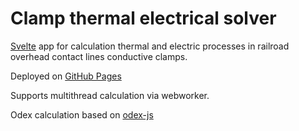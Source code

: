 # Clamp thermal electrical solver

[Svelte](https://github.com/sveltejs/svelte) app for calculation thermal and electric processes in railroad overhead contact lines conductive clamps.

Deployed on [GitHub Pages](https://karrambol.github.io/ctes/)

Supports multithread calculation via webworker.

Odex calculation based on [odex-js](https://github.com/littleredcomputer/odex-js)
